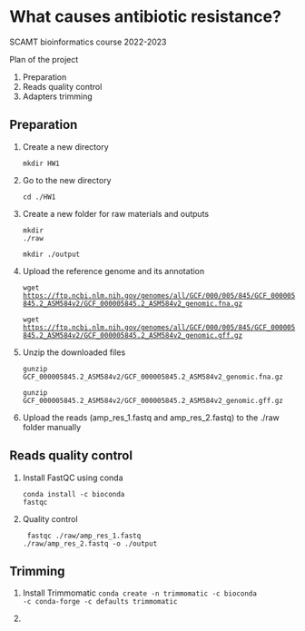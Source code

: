 # What causes antibiotic resistance?

SCAMT bioinformatics course 2022-2023

Plan of the project
1. Preparation
2. Reads quality control
3. Adapters trimming 

## Preparation 

1. Create a new directory <p>
  <code>mkdir HW1</code>

2. Go to the new directory <p>
<code>cd ./HW1</code>

3. Create a new folder for raw materials and outputs <p>
<code>mkdir ./raw </code> <p>
<code>mkdir ./output </code>

4. Upload the reference genome and its annotation <p>
<code>wget https://ftp.ncbi.nlm.nih.gov/genomes/all/GCF/000/005/845/GCF_000005845.2_ASM584v2/GCF_000005845.2_ASM584v2_genomic.fna.gz </code> <p>
<code>wget https://ftp.ncbi.nlm.nih.gov/genomes/all/GCF/000/005/845/GCF_000005845.2_ASM584v2/GCF_000005845.2_ASM584v2_genomic.gff.gz </code>

5. Unzip the downloaded files <p>
<code>gunzip GCF_000005845.2_ASM584v2/GCF_000005845.2_ASM584v2_genomic.fna.gz</code> <p>
<code>gunzip GCF_000005845.2_ASM584v2/GCF_000005845.2_ASM584v2_genomic.gff.gz</code>

6. Upload the reads (amp_res_1.fastq and amp_res_2.fastq) to the ./raw folder manually <p>

## Reads quality control

1. Install FastQC using conda <p>
<code>conda install -c bioconda fastqc</code>

2. Quality control <p>
<code> fastqc ./raw/amp_res_1.fastq ./raw/amp_res_2.fastq -o ./output </code>

## Trimming
  
1. Install Trimmomatic
<code>conda create -n trimmomatic -c bioconda -c conda-forge -c defaults trimmomatic</code>

 2. 
